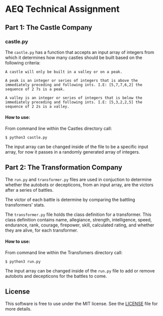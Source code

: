 # AEQ Technical Assignment

## Part 1: The Castle Company

### castle.py

The `castle.py` has a function that accepts an input array of integers from which
it determines how many castles should be built based on the following criteria:

`A castle will only be built in a valley or on a peak.`

`A peak is an integer or series of integers that is above the immediately preceding
and following ints. I.E: [5,7,7,6,2] the sequence of 2 7s is a peak.`

`A valley is an integer or series of integers that is below the immediately preceding
and following ints. I.E: [5,3,2,2,5] the sequence of 2 2s is a valley.`

#### How to use:
From command line within the Castles directory call:

`$ python3 castle.py`

The input array can be changed inside of the file to be a specific input array,
 for now it passes in a randomly generated array of integers.

## Part 2: The Transformation Company

The `run.py` and `transformer.py` files are used in conjuction to determine whether the autobots
or decepticons, from an input array, are the victors after a series of battles.

The victor of each battle is determine by comparing the battling transformers' stats.

The `transformer.py` file holds the class definition for a transformer. This class
definition contains name, allegiance, strength, intelligence, speed, endurance, rank,
courage, firepower, skill, calculated rating, and whether they are alive, for each
transformer.

#### How to use:
From command line within the Transfomers directory call:

`$ python3 run.py`

The input array can be changed inside of the `run.py` file to add or remove
autobots and decepticons for the battles to come.


## License

This software is free to use under the MIT license. See the [LICENSE][] file for more details.

  [License]: https://github.com/greg-petersen/AEQTakeHome/blob/master/LICENSE.txt